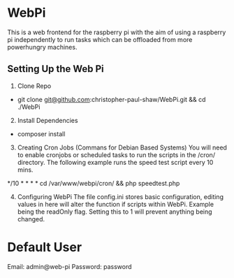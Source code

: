 # WebPi
This is a web frontend for the raspberry pi with the aim of using a raspberry pi independently to run tasks which can be offloaded from more powerhungry machines.

## Setting Up the Web Pi
1. Clone Repo
- git clone git@github.com:christopher-paul-shaw/WebPi.git && cd ./WebPi
2. Install Dependencies
- composer install
3. Creating Cron Jobs (Commans for Debian Based Systems)
You will need to enable cronjobs or scheduled tasks to run the scripts in the /cron/ directory.
The following example runs the speed test script every 10 mins.

*/10 * * * * cd /var/www/webpi/cron/ && php speedtest.php

4. Configuring WebPi
The file config.ini stores basic configuration, editing values in here will alter the function if scripts within WebPi.
Example being the readOnly flag. Setting this to 1 will prevent anything being changed.

# Default User
Email: admin@web-pi
Password: password
